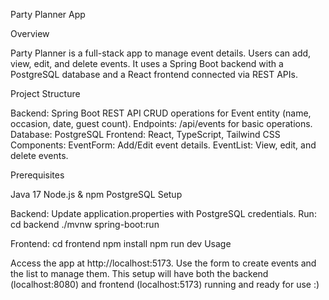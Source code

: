 Party Planner App

Overview

Party Planner is a full-stack app to manage event details. Users can add, view, edit, and delete events. It uses a Spring Boot backend with a PostgreSQL database and a React frontend connected via REST APIs.

Project Structure

Backend: Spring Boot REST API
CRUD operations for Event entity (name, occasion, date, guest count).
Endpoints: /api/events for basic operations.
Database: PostgreSQL
Frontend: React, TypeScript, Tailwind CSS
Components:
EventForm: Add/Edit event details.
EventList: View, edit, and delete events.

Prerequisites

Java 17
Node.js & npm
PostgreSQL
Setup


Backend:
Update application.properties with PostgreSQL credentials.
Run:
cd backend
./mvnw spring-boot:run

Frontend:
cd frontend
npm install
npm run dev
Usage

Access the app at http://localhost:5173.
Use the form to create events and the list to manage them.
This setup will have both the backend (localhost:8080) and frontend (localhost:5173) running and ready for use :)